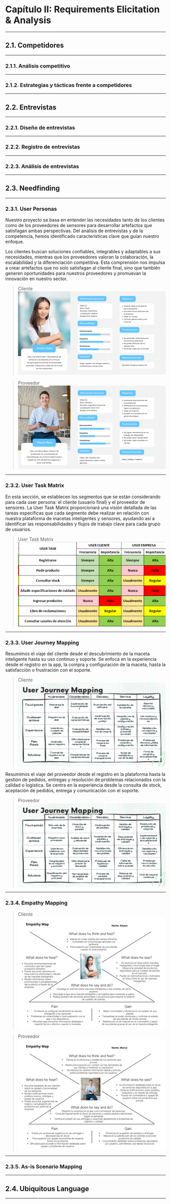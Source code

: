 # Capítulo II: Requirements Elicitation & Analysis
---
## 2.1. Competidores
---
### 2.1.1. Análisis competitivo
---
### 2.1.2. Estrategias y tácticas frente a competidores
---
## 2.2. Entrevistas
---
### 2.2.1. Diseño de entrevistas
---
### 2.2.2. Registro de entrevistas
---
### 2.2.3. Análisis de entrevistas
---
## 2.3. Needfinding
---
### 2.3.1. User Personas
Nuestro proyecto se basa en entender las necesidades tanto de los clientes como de los proveedores de sensores para desarrollar artefactos que satisfagan ambas perspectivas. Del análisis de entrevistas y de la competencia, hemos identificado características clave que guían nuestro enfoque.

Los clientes buscan soluciones confiables, integrables y adaptables a sus necesidades, mientras que los proveedores valoran la colaboración, la escalabilidad y la diferenciación competitiva. Esta comprensión nos impulsa a crear artefactos que no solo satisfagan al cliente final, sino que también generen oportunidades para nuestros proveedores y promuevan la innovación en nuestro sector.

> Cliente
![User Persona Cliente](./assets/2.3.1.UserPersona/User%20Persona%20Cliente.png)

> Proveedor
![User Persona Proveedor](./assets/2.3.1.UserPersona/User%20Persona%20Proveedor.png)
---
### 2.3.2. User Task Matrix
En esta sección, se establecen los segmentos que se están considerando para cada user persona: el cliente (usuario final) y el proveedor de sensores. La User Task Matrix proporcionará una visión detallada de las tareas específicas que cada segmento debe realizar en relación con nuestra plataforma de macetas inteligentes y sensores, ayudando así a identificar las responsabilidades y flujos de trabajo clave para cada grupo de usuarios.
>User Task Matrix
![User Task Matrix](./assets/2.3.2.UserTaskMatrix/TaskMatrix.png)
---
### 2.3.3. User Journey Mapping
Resumimos el viaje del cliente desde el descubrimiento de la maceta inteligente hasta su uso continuo y soporte. Se enfoca en la experiencia desde el registro en la app, la compra y configuración de la maceta, hasta la satisfacción o frustración con el soporte.
> Cliente
![Journey Map Cliente](./assets/2.3.3.UserJourneyMapping/Journey%20Map%20Cliente.png)

Resumimos el viaje del proveedor desde el registro en la plataforma hasta la gestión de pedidos, entregas y resolución de problemas relacionados con la calidad o logística. Se centra en la experiencia desde la consulta de stock, aceptación de pedidos, entrega y comunicación con el soporte.
> Proveedor
![Journey Map Proveedor](./assets/2.3.3.UserJourneyMapping/Journey%20Map%20Proveedor.png)
---
### 2.3.4. Empathy Mapping
> Cliente
![Empathy Map Cliente](./assets/2.3.4.EmpathyMapping/Empathy%20Map%20Cliente.png)

> Proveedor
![Empathy Map Proveedor](./assets/2.3.4.EmpathyMapping/Empathy%20Map%20Proveedor.png)
---
### 2.3.5. As-is Scenario Mapping
---
## 2.4. Ubiquitous Language
---